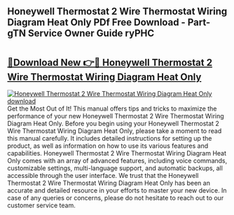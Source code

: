 ## Honeywell Thermostat 2 Wire Thermostat Wiring Diagram Heat Only PDf Free Download - Part-gTN Service Owner Guide ryPHC

# <h2><a href="http://dfjrjc.blite.top/?on=Honeywell+Thermostat+2+Wire+Thermostat+Wiring+Diagram+Heat+Only">🔗Download New 👉🔴 Honeywell Thermostat 2 Wire Thermostat Wiring Diagram Heat Only</a></h2>

[![Honeywell Thermostat 2 Wire Thermostat Wiring Diagram Heat Only download](https://i.imgur.com/lujVjoI.png)](http://dfjrjc.blite.top/?on=Honeywell+Thermostat+2+Wire+Thermostat+Wiring+Diagram+Heat+Only)
Get the Most Out of It! This manual offers tips and tricks to maximize the performance of your new Honeywell Thermostat 2 Wire Thermostat Wiring Diagram Heat Only. Before you begin using your Honeywell Thermostat 2 Wire Thermostat Wiring Diagram Heat Only, please take a moment to read this manual carefully. It includes detailed instructions for setting up the product, as well as information on how to use its various features and capabilities. Honeywell Thermostat 2 Wire Thermostat Wiring Diagram Heat Only comes with an array of advanced features, including voice commands, customizable settings, multi-language support, and automatic backups, all accessible through the user interface. We trust that the Honeywell Thermostat 2 Wire Thermostat Wiring Diagram Heat Only has been an accurate and detailed resource in your efforts to master your new device. In case of any queries or concerns, please do not hesitate to reach out to our customer service team.
